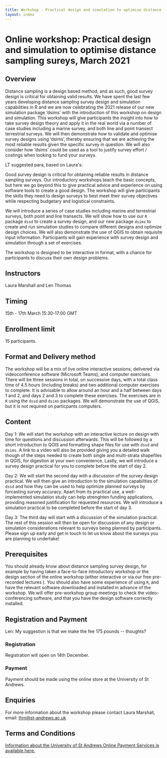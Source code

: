 ```yaml
---
title: Workshop - Practical design and simulation to optimise distance sampling sureys
layout: index
---
```


# Online workshop: Practical design and simulation to optimise distance sampling sureys, March 2021

## Overview

Distance sampling is a design based method, and as such, good survey design is critical for obtaining valid results. We have spent the last few years developing distance sampling survey design and simulation capabilities in R and we are now celebrating the 2021 release of our new simulation package ‘dsims' with the introduction of this workshop on design and simulation. This workshop will give participants the insight into how to take survey design theory and apply it in the real world via a number of case studies including a marine survey, and both line and point transect terrestrial surveys. We will then demonstrate how to validate and optimise survey designs using ‘dsims’, thereby ensuring that we are achieving the most reliable results given the specific survey in question. We will also consider how ‘dsims’ could be used as a tool to justify survey effort / costings when looking to fund your surveys.

LT suggested para, based on Laura's:

Good survey design is critical for obtaining reliable results in distance sampling surveys.  Our introductory workshops teach the basic concepts, but here we go beyond this to give practical advice and experience on using software tools to create a good design.  The workshop will give participants the skills they need to design surveys to best meet their survey objectives while respecting budgetary and logistical constraints.  

We will introduce a series of case studies including marine and terrestrial surveys, both point and line transects.  We will show how to use our `R` package `dssd` to create a survey design, and our new package `dsims` to create and run simulation studies to compare different designs and optimize design choices.  We will also demonstrate the use of QGIS to obtain requisite input information.  Participants will gain experience with survey design and simulation through a set of exercises.

The workshop is designed to be interactive in format, with a chance for participants to discuss their own design problems.

## Instructors

Laura Marshall and Len Thomas

## Timing

15th - 17th March
15:30-17:00 GMT

## Enrollment limit

15 participants.

## Format and Delivery method

The workshop will be a mix of live online interactive sessions, delivered via videoconference software (Microsoft Teams), and computer exercises. There will be three sessions in total, on successive days, with a total class time of 4.5 hours (including breaks) and two additional computer exercises to complete. It is advisable to allow around an hour and a half between days 1 and 2, and days 2 and 3 to complete these exercises. The exercises are in `R` using the `dssd` and `dsims` packages.  We will demonstrate the use of QGIS, but it is not required on particpants computers.

## Content

Day 1: We will start the workshop with an interactive lecture on design with time for questions and discussion afterwards. This will be followed by a short introduction to QGIS and formatting shape files for use with `dssd` and `dsims`. A link to a video will also be provided giving you a detailed walk though of the steps needed to create both single and multi-strata shapefiles in QGIS, for digestion at your own convenience. Lastly, we will introduce a survey design practical for you to complete before the start of day 2.

Day 2: We will start the second day with a discussion of the survey design practical. We will then give an introduction to the simulation capabilities of `dssd` and how they can be used to help optimize planned surveys by forcasting survey accuracy.  Apart from its practical use, a well-implemented simulation study can help strenghten funding applications, providing reasoned justification for requested resources.  We will introduce a simulation practical to be completed before the start of day 3. 

Day 3: The third day will start with a discussion of the simulation practical. The rest of this session will then be open for discussion of any design or simulation considerations relevant to surveys being planned by participants. Please sign up early and get in touch to let us know about the surveys you are planning to undertake!

## Prerequisites

You should already know about distance sampling survey design, for example by having taken a face-to-face introductory workshop or the design section of the online workshop (either interactive or via our free pre-recorded lectures ). You should also have some experience of using `R`, and have the relevant software downloaded and installed in advance of the workshop. We will offer pre-workshop group meetings to check the video-conferencing software, and that you have the design software correctly installed.

## Registration and Payment

Len: My suggestion is that we make the fee 175 pounds -- thoughts?

### Registration

Registration will open on 14th December.

### Payment

Payment should be made using the online store at the University of St Andrews.

## Enquiries

For more information about the workshop please contact Laura Marshall, email: [lhm@st-andrews.ac.uk](mailto:lhm@st-andrews.ac.uk)

## Terms and Conditions
[Information about the University of St Andrews Online Payment Services is available here.](https://onlineshop.st-andrews.ac.uk/help/terms-and-conditions)
